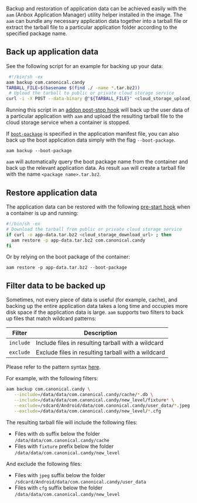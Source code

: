 Backup and restoration of application data can be achieved easily with the `aam`  (Anbox Application Manager) utility helper installed in the image. The `aam` can bundle any necessary application data together into a tarball file or extract the tarball file to a particular application folder according to the specified package name.

## Back up application data

See the following script for an example for backing up your data:

```bash
 #!/bin/sh -ex
aam backup com.canonical.candy
TARBALL_FILE=$(basename $(find ./ -name *.tar.bz2))
 # Upload the tarball to public or private cloud storage service
curl -i -X POST --data-binary @"${TARBALL_FILE}" <cloud_storage_upload_url>
```
Running this script in an [addon post-stop hook](https://discourse.ubuntu.com/t/example-back-up-data/25289) will back up the user data of a particular application with `aam` and upload the resulting tarball file to the cloud storage service when a container is stopped.

If [`boot-package`](https://discourse.ubuntu.com/t/application-manifest/24197) is specified in the application manifest file, you can also back up the boot application data simply with the flag `--boot-package`.

    aam backup --boot-package


`aam` will automatically query the boot package name from the container and back up the relevant application data. As result `aam` will create a tarball file with the name `<package name>.tar.bz2`.

## Restore application data

The application data can be restored with the following [pre-start hook](https://discourse.ubuntu.com/t/example-back-up-data/25289#restore) when a container is up and running:

```bash
#!/bin/sh -ex
# Download the tarball from public or private cloud storage service
if curl -o app-data.tar.bz2 <cloud_storage_download_url> ; then
  aam restore -p app-data.tar.bz2 com.canonical.candy
fi
```

Or by relying on the boot package of the container:

    aam restore -p app-data.tar.bz2 --boot-package

## Filter data to be backed up

Sometimes, not every piece of data is useful (for example, cache), and backing up the entire application data takes a long time and occupies more disk space if the application data is large. `aam` supports two filters to back up files that match wildcard patterns:

 Filter      |  Description
-------------|--------------------------------------------------------------------
`include`    | Include files in resulting tarball with a wildcard
`exclude`    | Exclude files in resulting tarball with a wildcard

Please refer to the pattern syntax [here](https://golang.org/pkg/path/filepath/#Match).

For example, with the following filters:

```bash
aam backup com.canonical.candy \
   --include=/data/data/com.canonical.candy/cache/*.db \
   --include=/data/data/com.canonical.candy/new_level/fixture* \
   --exclude=/sdcard/Android/data/com.canonical.candy/user_data/*.jpeg \
   --exclude=/data/data/com.canonical.candy/new_level/*.cfg
```

The resulting tarball file will include the following files:

- Files with `db` suffix below the folder `/data/data/com.canonical.candy/cache`
- Files with `fixture` prefix below the folder `/data/data/com.canonical.candy/new_level`

And exclude the following files:

* Files with `jpeg` suffix below the folder `/sdcard/Android/data/com.canonical.candy/user_data`
* Files with `cfg` suffix below the folder `/data/data/com.canonical.candy/new_level`
